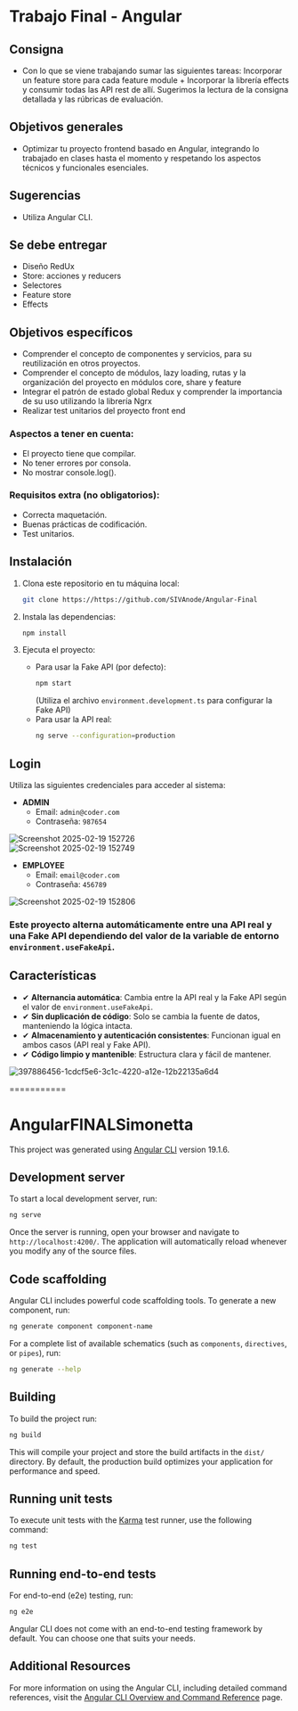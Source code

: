 # Trabajo Final - Angular  
  
## Consigna

+ Con lo que se viene trabajando sumar las siguientes tareas: Incorporar un feature store para cada feature module + Incorporar la librería effects y consumir todas las API rest de allí. Sugerimos la lectura de la consigna detallada y las rúbricas de evaluación.

## Objetivos generales

+ Optimizar tu proyecto frontend basado en Angular, integrando lo trabajado en clases hasta el momento y respetando los aspectos técnicos y funcionales esenciales.  
  
## Sugerencias  
  
+ Utiliza Angular CLI.  
  
## Se debe entregar  
  
+ Diseño RedUx
+ Store: acciones y reducers
+ Selectores
+ Feature store
+ Effects
  
## Objetivos específicos

+ Comprender el concepto de componentes y servicios, para su reutilización en otros proyectos.
+ Comprender el concepto de módulos, lazy loading, rutas y la organización del proyecto en módulos core, share y feature
+ Integrar el patrón de estado global Redux y comprender la importancia de su uso utilizando la librería Ngrx
+ Realizar test unitarios del proyecto front end
  
###  Aspectos a tener en cuenta:  
  
+ El proyecto tiene que compilar.
+ No tener errores por consola.
+ No mostrar console.log().
  
### Requisitos extra (no obligatorios):

+ Correcta maquetación.
+ Buenas prácticas de codificación.
+ Test unitarios.

## Instalación

1. Clona este repositorio en tu máquina local:
   ```bash
   git clone https://https://github.com/SIVAnode/Angular-Final
   ```

2. Instala las dependencias:
   ```bash
   npm install
   ```

3. Ejecuta el proyecto:
   - Para usar la Fake API (por defecto):
     ```bash
     npm start
     ```
     (Utiliza el archivo `environment.development.ts` para configurar la Fake API)
   - Para usar la API real:
     ```bash
     ng serve --configuration=production
     ```

## Login

Utiliza las siguientes credenciales para acceder al sistema:

- **ADMIN**
  - Email: `admin@coder.com`
  - Contraseña: `987654`  
  
![Screenshot 2025-02-19 152726](https://github.com/user-attachments/assets/64b38280-c04f-47b7-bdfa-7256f29433c2)  
![Screenshot 2025-02-19 152749](https://github.com/user-attachments/assets/7b8c327f-39b8-48c3-87ca-a803b6eb1a37)
  
- **EMPLOYEE**
  - Email: `email@coder.com`
  - Contraseña: `456789`  
  
![Screenshot 2025-02-19 152806](https://github.com/user-attachments/assets/667987ba-8632-4c79-a655-88b345dc42df)
  
  

### Este proyecto alterna automáticamente entre una **API real** y una **Fake API** dependiendo del valor de la variable de entorno `environment.useFakeApi`.

## Características

- ✔ **Alternancia automática**: Cambia entre la API real y la Fake API según el valor de `environment.useFakeApi`.
- ✔ **Sin duplicación de código**: Solo se cambia la fuente de datos, manteniendo la lógica intacta.
- ✔ **Almacenamiento y autenticación consistentes**: Funcionan igual en ambos casos (API real y Fake API).
- ✔ **Código limpio y mantenible**: Estructura clara y fácil de mantener.
  
![397886456-1cdcf5e6-3c1c-4220-a12e-12b22135a6d4](https://github.com/user-attachments/assets/c90ca1c4-fee4-4a1b-9c04-be254f40127f)  
  
===========

# AngularFINALSimonetta

This project was generated using [Angular CLI](https://github.com/angular/angular-cli) version 19.1.6.

## Development server

To start a local development server, run:

```bash
ng serve
```

Once the server is running, open your browser and navigate to `http://localhost:4200/`. The application will automatically reload whenever you modify any of the source files.

## Code scaffolding

Angular CLI includes powerful code scaffolding tools. To generate a new component, run:

```bash
ng generate component component-name
```

For a complete list of available schematics (such as `components`, `directives`, or `pipes`), run:

```bash
ng generate --help
```

## Building

To build the project run:

```bash
ng build
```

This will compile your project and store the build artifacts in the `dist/` directory. By default, the production build optimizes your application for performance and speed.

## Running unit tests

To execute unit tests with the [Karma](https://karma-runner.github.io) test runner, use the following command:

```bash
ng test
```

## Running end-to-end tests

For end-to-end (e2e) testing, run:

```bash
ng e2e
```

Angular CLI does not come with an end-to-end testing framework by default. You can choose one that suits your needs.

## Additional Resources

For more information on using the Angular CLI, including detailed command references, visit the [Angular CLI Overview and Command Reference](https://angular.dev/tools/cli) page.  
  

